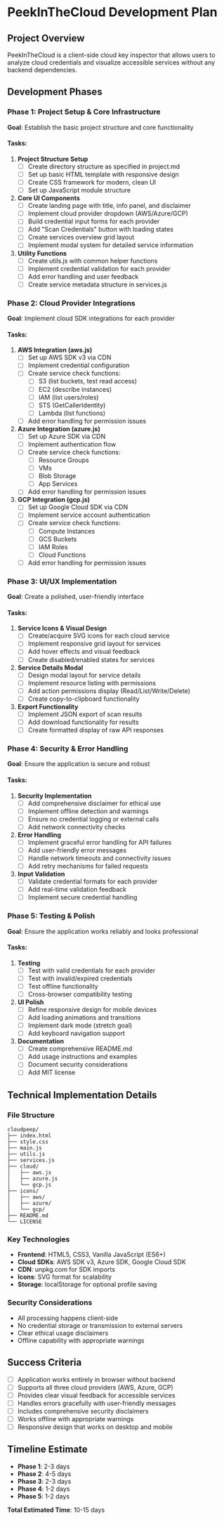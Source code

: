 # PeekInTheCloud Development Plan

## Project Overview
PeekInTheCloud is a client-side cloud key inspector that allows users to analyze cloud credentials and visualize accessible services without any backend dependencies.

## Development Phases

### Phase 1: Project Setup & Core Infrastructure
**Goal**: Establish the basic project structure and core functionality

#### Tasks:
1. **Project Structure Setup**
   - [ ] Create directory structure as specified in project.md
   - [ ] Set up basic HTML template with responsive design
   - [ ] Create CSS framework for modern, clean UI
   - [ ] Set up JavaScript module structure

2. **Core UI Components**
   - [ ] Create landing page with title, info panel, and disclaimer
   - [ ] Implement cloud provider dropdown (AWS/Azure/GCP)
   - [ ] Build credential input forms for each provider
   - [ ] Add "Scan Credentials" button with loading states
   - [ ] Create services overview grid layout
   - [ ] Implement modal system for detailed service information

3. **Utility Functions**
   - [ ] Create utils.js with common helper functions
   - [ ] Implement credential validation for each provider
   - [ ] Add error handling and user feedback
   - [ ] Create service metadata structure in services.js

### Phase 2: Cloud Provider Integrations
**Goal**: Implement cloud SDK integrations for each provider

#### Tasks:
1. **AWS Integration (aws.js)**
   - [ ] Set up AWS SDK v3 via CDN
   - [ ] Implement credential configuration
   - [ ] Create service check functions:
     - [ ] S3 (list buckets, test read access)
     - [ ] EC2 (describe instances)
     - [ ] IAM (list users/roles)
     - [ ] STS (GetCallerIdentity)
     - [ ] Lambda (list functions)
   - [ ] Add error handling for permission issues

2. **Azure Integration (azure.js)**
   - [ ] Set up Azure SDK via CDN
   - [ ] Implement authentication flow
   - [ ] Create service check functions:
     - [ ] Resource Groups
     - [ ] VMs
     - [ ] Blob Storage
     - [ ] App Services
   - [ ] Add error handling for permission issues

3. **GCP Integration (gcp.js)**
   - [ ] Set up Google Cloud SDK via CDN
   - [ ] Implement service account authentication
   - [ ] Create service check functions:
     - [ ] Compute Instances
     - [ ] GCS Buckets
     - [ ] IAM Roles
     - [ ] Cloud Functions
   - [ ] Add error handling for permission issues

### Phase 3: UI/UX Implementation
**Goal**: Create a polished, user-friendly interface

#### Tasks:
1. **Service Icons & Visual Design**
   - [ ] Create/acquire SVG icons for each cloud service
   - [ ] Implement responsive grid layout for services
   - [ ] Add hover effects and visual feedback
   - [ ] Create disabled/enabled states for services

2. **Service Details Modal**
   - [ ] Design modal layout for service details
   - [ ] Implement resource listing with permissions
   - [ ] Add action permissions display (Read/List/Write/Delete)
   - [ ] Create copy-to-clipboard functionality

3. **Export Functionality**
   - [ ] Implement JSON export of scan results
   - [ ] Add download functionality for results
   - [ ] Create formatted display of raw API responses

### Phase 4: Security & Error Handling
**Goal**: Ensure the application is secure and robust

#### Tasks:
1. **Security Implementation**
   - [ ] Add comprehensive disclaimer for ethical use
   - [ ] Implement offline detection and warnings
   - [ ] Ensure no credential logging or external calls
   - [ ] Add network connectivity checks

2. **Error Handling**
   - [ ] Implement graceful error handling for API failures
   - [ ] Add user-friendly error messages
   - [ ] Handle network timeouts and connectivity issues
   - [ ] Add retry mechanisms for failed requests

3. **Input Validation**
   - [ ] Validate credential formats for each provider
   - [ ] Add real-time validation feedback
   - [ ] Implement secure credential handling

### Phase 5: Testing & Polish
**Goal**: Ensure the application works reliably and looks professional

#### Tasks:
1. **Testing**
   - [ ] Test with valid credentials for each provider
   - [ ] Test with invalid/expired credentials
   - [ ] Test offline functionality
   - [ ] Cross-browser compatibility testing

2. **UI Polish**
   - [ ] Refine responsive design for mobile devices
   - [ ] Add loading animations and transitions
   - [ ] Implement dark mode (stretch goal)
   - [ ] Add keyboard navigation support

3. **Documentation**
   - [ ] Create comprehensive README.md
   - [ ] Add usage instructions and examples
   - [ ] Document security considerations
   - [ ] Add MIT license

## Technical Implementation Details

### File Structure
```
cloudpeep/
├── index.html
├── style.css
├── main.js
├── utils.js
├── services.js
├── cloud/
│   ├── aws.js
│   ├── azure.js
│   └── gcp.js
├── icons/
│   ├── aws/
│   ├── azure/
│   └── gcp/
├── README.md
└── LICENSE
```

### Key Technologies
- **Frontend**: HTML5, CSS3, Vanilla JavaScript (ES6+)
- **Cloud SDKs**: AWS SDK v3, Azure SDK, Google Cloud SDK
- **CDN**: unpkg.com for SDK imports
- **Icons**: SVG format for scalability
- **Storage**: localStorage for optional profile saving

### Security Considerations
- All processing happens client-side
- No credential storage or transmission to external servers
- Clear ethical usage disclaimers
- Offline capability with appropriate warnings

## Success Criteria
- [ ] Application works entirely in browser without backend
- [ ] Supports all three cloud providers (AWS, Azure, GCP)
- [ ] Provides clear visual feedback for accessible services
- [ ] Handles errors gracefully with user-friendly messages
- [ ] Includes comprehensive security disclaimers
- [ ] Works offline with appropriate warnings
- [ ] Responsive design that works on desktop and mobile

## Timeline Estimate
- **Phase 1**: 2-3 days
- **Phase 2**: 4-5 days
- **Phase 3**: 2-3 days
- **Phase 4**: 1-2 days
- **Phase 5**: 1-2 days

**Total Estimated Time**: 10-15 days 